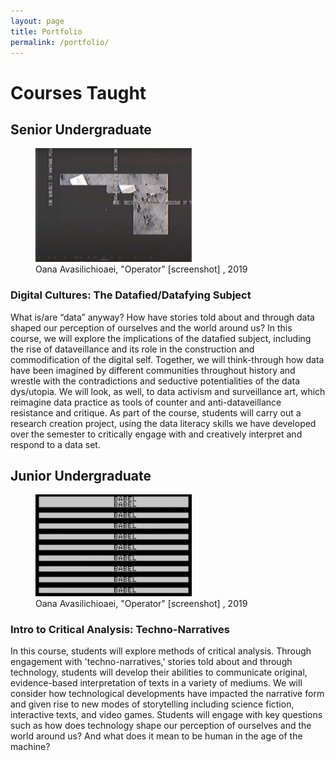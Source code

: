 ```yaml
---
layout: page
title: Portfolio
permalink: /portfolio/
---
```


# Courses Taught

## Senior Undergraduate

<figure>
<img title="Operator" alt="Alt text" src="./images/operator.png" width="250">
<figcaption>Oana Avasilichioaei, "Operator" [screenshot] , 2019</figcaption>
</figure>

### Digital Cultures: The Datafied/Datafying Subject

What is/are “data” anyway? How have stories told about and through data shaped our perception of ourselves and the world around us? In this course, we will explore the implications of the datafied subject, including the rise of dataveillance and its role in the construction and commodification of the digital self. Together, we will think-through how data have been imagined by different communities throughout history and wrestle with the contradictions and seductive potentialities of the data dys/utopia. We will look, as well, to data activism and surveillance art, which reimagine data practice as tools of counter and anti-dataveillance resistance and critique. As part of the course, students will carry out a research creation project, using the data literacy skills we have developed over the semester to critically engage with and creatively interpret and respond to a data set.

## Junior Undergraduate

<figure>
<img title="Operator" alt="Alt text" src="./images/first-screening.png" width="250">
<figcaption>Oana Avasilichioaei, "Operator" [screenshot] , 2019</figcaption>
</figure>

### Intro to Critical Analysis: Techno-Narratives

In this course, students will explore methods of critical analysis. Through engagement with 'techno-narratives,' stories told about and through technology, students will develop their abilities to communicate original, evidence-based interpretation of texts in a variety of mediums. We will consider how technological developments have impacted the narrative form and given rise to new modes of storytelling including science fiction, interactive texts, and video games. Students will engage with key questions such as how does technology shape our perception of ourselves and the world around us? And what does it mean to be human in the age of the machine?

